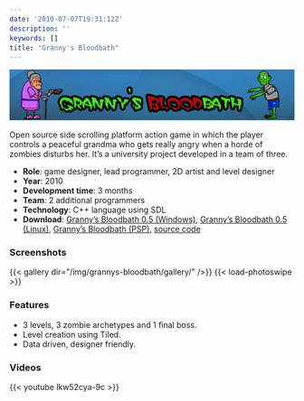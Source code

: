 ```yaml
---
date: '2010-07-07T19:31:12Z'
description: ''
keywords: []
title: "Granny's Bloodbath"
---
```


[![](/img/grannys-bloodbath/grannysbloodbath.png 'grannysbloodbath')](http://siondream.com/blog/wp-content/uploads/2010/07/grannysbloodbath.png)

Open source side scrolling platform action game in which the player controls a peaceful grandma who gets really angry when a horde of zombies disturbs her. It’s a university project developed in a team of three.

- **Role**: game designer, lead programmer, 2D artist and level designer
- **Year**: 2010
- **Development time**: 3 months
- **Team**: 2 additional programmers
- **Technology**: C++ language using SDL
- **Download**: [Granny’s Bloodbath 0.5 (Windows)](https://github.com/dsaltares/grannys-bloodbath/releases/download/grannysbloodbath-0.1/grannysbloodbath-0.1beta-win.zip), [Granny’s Bloodbath 0.5 (Linux)](https://github.com/dsaltares/grannys-bloodbath/releases/download/grannysbloodbath-0.1/grannysbloodbath-0.1beta-lin.zip), [Granny’s Bloodbath (PSP)](https://github.com/dsaltares/grannys-bloodbath/releases/download/grannysbloodbath-0.1/grannysbloodbath-0.1beta-psp.zip), [source code](https://github.com/dsaltares/grannys-bloodbath)

### Screenshots

{{< gallery dir="/img/grannys-bloodbath/gallery/" />}}
{{< load-photoswipe >}}

### Features

- 3 levels, 3 zombie archetypes and 1 final boss.
- Level creation using Tiled.
- Data driven, designer friendly.

### Videos

{{< youtube lkw52cya-9c >}}
